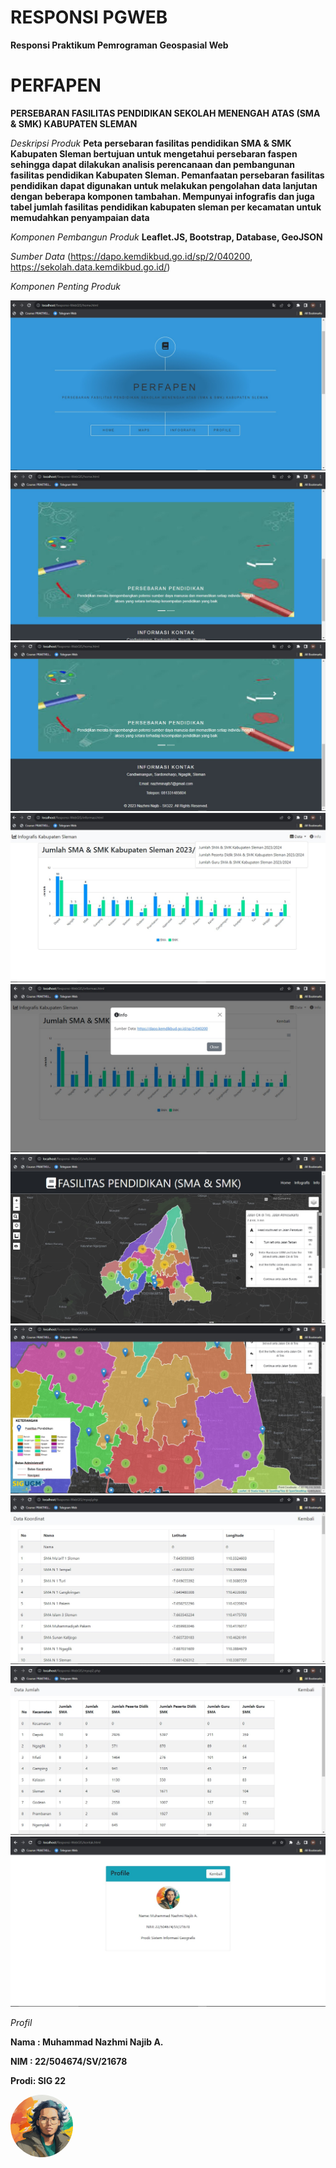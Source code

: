 # RESPONSI PGWEB

**Responsi Praktikum Pemrograman Geospasial Web**

# PERFAPEN
**PERSEBARAN FASILITAS PENDIDIKAN SEKOLAH MENENGAH ATAS (SMA & SMK) KABUPATEN SLEMAN**

*Deskripsi Produk*
**Peta persebaran fasilitas pendidikan SMA & SMK Kabupaten Sleman bertujuan untuk mengetahui persebaran faspen sehingga dapat dilakukan analisis perencanaan dan pembangunan fasilitas pendidikan Kabupaten Sleman. Pemanfaatan persebaran fasilitas pendidikan dapat digunakan untuk melakukan pengolahan data lanjutan dengan beberapa komponen tambahan. Mempunyai infografis dan juga tabel jumlah fasilitas pendidikan kabupaten sleman per kecamatan untuk memudahkan penyampaian data** 

*Komponen Pembangun Produk*
**Leaflet.JS, Bootstrap, Database, GeoJSON**

*Sumber Data*
(https://dapo.kemdikbud.go.id/sp/2/040200, https://sekolah.data.kemdikbud.go.id/)

*Komponen Penting Produk*

<img src="assets/ss/satu.png">
<img src="assets/ss/dua.png">
<img src="assets/ss/tiga.png">
<img src="assets/ss/empat.png">
<img src="assets/ss/lima.png">
<img src="assets/ss/enam.png">
<img src="assets/ss/tuju.png">
<img src="assets/ss/delapan.png">
<img src="assets/ss/sembilan.png">
<img src="assets/ss/sepuluh.png">





*Profil*

**Nama : Muhammad Nazhmi Najib A.** 

**NIM  : 22/504674/SV/21678**

**Prodi: SIG 22**

<img src="assets/profile.png" alt="Profile" style="border-radius: 50%; width: 100px; height: 100px;">


